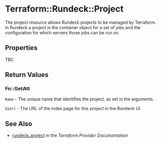 # Terraform::Rundeck::Project

The project resource allows Rundeck projects to be managed by Terraform. In Rundeck a project
is the container object for a set of jobs and the configuration for which servers those jobs
can be run on.

## Properties

TBC

## Return Values

### Fn::GetAtt

`Name` - The unique name that identifies the project, as set in the arguments.

`UiUrl` - The URL of the index page for this project in the Rundeck UI.

## See Also

* [rundeck_project](https://www.terraform.io/docs/providers/rundeck/r/project.html) in the _Terraform Provider Documentation_